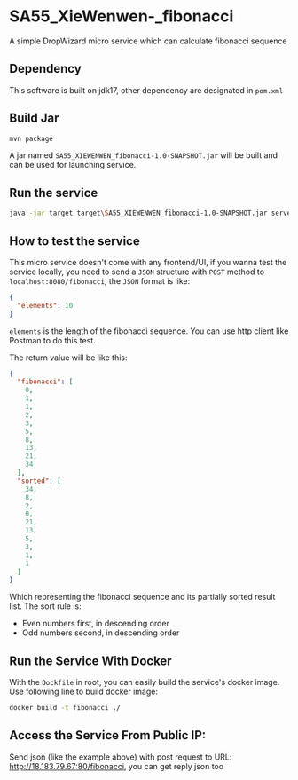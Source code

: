 # SA55_XieWenwen-_fibonacci
A simple DropWizard micro service which can calculate fibonacci sequence

## Dependency
This software is built on jdk17, other dependency are designated in ```pom.xml```

## Build Jar
```sh
mvn package
```
A jar named ```SA55_XIEWENWEN_fibonacci-1.0-SNAPSHOT.jar``` will be built and can be used for launching service.

## Run the service
```sh
java -jar target target\SA55_XIEWENWEN_fibonacci-1.0-SNAPSHOT.jar server FBConfig.yml
```

## How to test the service
This micro service doesn't come with any frontend/UI, if you wanna test the service locally, you need to send a ```JSON``` structure with ```POST``` method to ```localhost:8080/fibonacci```, the ```JSON``` format is like:

```json
{
  "elements": 10
}
```
```elements``` is the length of the fibonacci sequence. You can use http client like Postman to do this test.

The return value will be like this:
```json
{
  "fibonacci": [
    0,
    1,
    1,
    2,
    3,
    5,
    8,
    13,
    21,
    34
  ],
  "sorted": [
    34,
    8,
    2,
    0,
    21,
    13,
    5,
    3,
    1,
    1
  ]
}
```
Which representing the fibonacci sequence and its partially sorted result list. The sort rule is:
* Even numbers first, in descending order
* Odd numbers second, in descending order

## Run the Service With Docker

With the ```Dockfile``` in root, you can easily build the service's docker image. Use following line to build docker image:

```sh
docker build -t fibonacci ./
```

## Access the Service From Public IP:
Send json (like the example above) with post request to URL: http://18.183.79.67:80/fibonacci, you can get reply json too